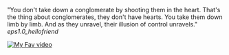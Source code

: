 "You don't take down a conglomerate by shooting them in the heart. That's the thing about conglomerates, they don't have hearts. You take them down limb by limb. And as they unravel, their illusion of control unravels." *eps1.0_hellofriend*



[![My Fav video](https://flyclipart.com/thumbs/free-white-paper-plane-images-background-paper-plane-vector-white-1103812.png)](https://www.youtube.com/watch?v=s-7pyIxz8Qg&ab_channel=RottenTomatoesClassicTrailers)
